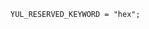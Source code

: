 <!-- This file is generated automatically by infrastructure scripts. Please don't edit by hand. -->

```{ .ebnf .slang-ebnf #YUL_RESERVED_KEYWORD }
YUL_RESERVED_KEYWORD = "hex";
```
